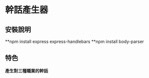 # 幹話產生器
## 安裝說明
**npm install express express-handlebars
**npm install body-parser
## 特色
**產生對三種職業的幹話**
